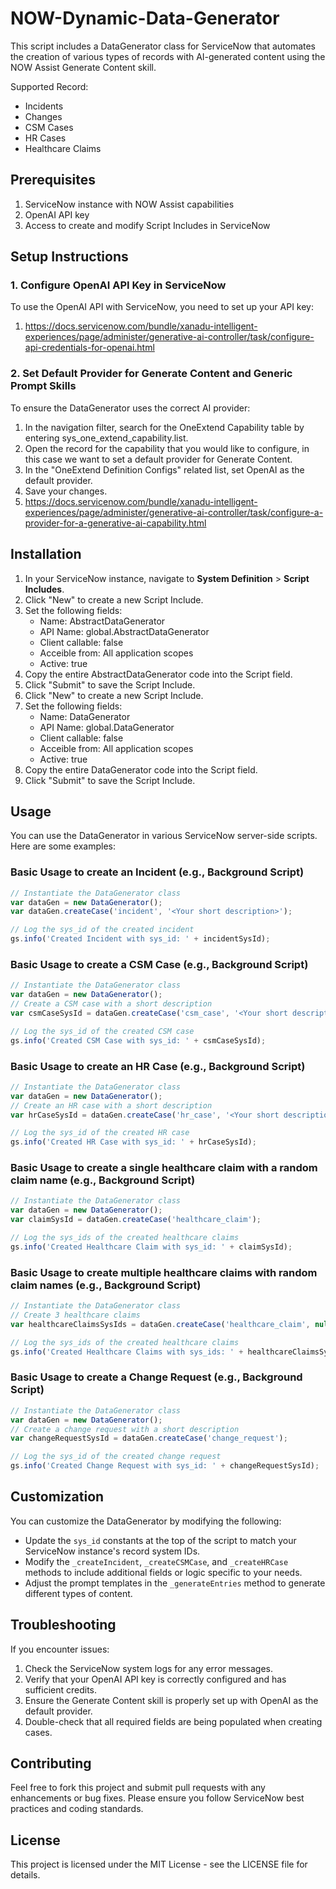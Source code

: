 ﻿# NOW-Dynamic-Data-Generator

This script includes a DataGenerator class for ServiceNow that automates the creation of various types of records with AI-generated content using the NOW Assist Generate Content skill.

Supported Record:
- Incidents
- Changes
- CSM Cases
- HR Cases
- Healthcare Claims

## Prerequisites

1. ServiceNow instance with NOW Assist capabilities
2. OpenAI API key
3. Access to create and modify Script Includes in ServiceNow

## Setup Instructions

### 1. Configure OpenAI API Key in ServiceNow

To use the OpenAI API with ServiceNow, you need to set up your API key:

1. https://docs.servicenow.com/bundle/xanadu-intelligent-experiences/page/administer/generative-ai-controller/task/configure-api-credentials-for-openai.html 

### 2. Set Default Provider for Generate Content and Generic Prompt Skills

To ensure the DataGenerator uses the correct AI provider:

1. In the navigation filter, search for the OneExtend Capability table by entering sys_one_extend_capability.list.
2. Open the record for the capability that you would like to configure, in this case we want to set a default provider for Generate Content.
3. In the "OneExtend Definition Configs" related list, set OpenAI as the default provider.
4. Save your changes.
5. https://docs.servicenow.com/bundle/xanadu-intelligent-experiences/page/administer/generative-ai-controller/task/configure-a-provider-for-a-generative-ai-capability.html

## Installation

1. In your ServiceNow instance, navigate to **System Definition** > **Script Includes**.
2. Click "New" to create a new Script Include.
3. Set the following fields:
   - Name: AbstractDataGenerator
   - API Name: global.AbstractDataGenerator
   - Client callable: false
   - Acceible from: All application scopes
   - Active: true
4. Copy the entire AbstractDataGenerator code into the Script field.
5. Click "Submit" to save the Script Include.
6. Click "New" to create a new Script Include.
7. Set the following fields:
   - Name: DataGenerator
   - API Name: global.DataGenerator
   - Client callable: false
   - Acceible from: All application scopes
   - Active: true
8. Copy the entire DataGenerator code into the Script field.
9. Click "Submit" to save the Script Include.

## Usage

You can use the DataGenerator in various ServiceNow server-side scripts. Here are some examples:

### Basic Usage to create an Incident (e.g., Background Script)

```javascript
// Instantiate the DataGenerator class
var dataGen = new DataGenerator();
var dataGen.createCase('incident', '<Your short description>');

// Log the sys_id of the created incident
gs.info('Created Incident with sys_id: ' + incidentSysId);
```

### Basic Usage to create a CSM Case (e.g., Background Script)

```javascript
// Instantiate the DataGenerator class
var dataGen = new DataGenerator();
// Create a CSM case with a short description
var csmCaseSysId = dataGen.createCase('csm_case', '<Your short description>');

// Log the sys_id of the created CSM case
gs.info('Created CSM Case with sys_id: ' + csmCaseSysId);

```

### Basic Usage to create an HR Case (e.g., Background Script)

```javascript
// Instantiate the DataGenerator class
var dataGen = new DataGenerator();
// Create an HR case with a short description
var hrCaseSysId = dataGen.createCase('hr_case', '<Your short description>');

// Log the sys_id of the created HR case
gs.info('Created HR Case with sys_id: ' + hrCaseSysId);

```

### Basic Usage to create a single healthcare claim with a random claim name (e.g., Background Script)
```javascript
// Instantiate the DataGenerator class
var dataGen = new DataGenerator();
var claimSysId = dataGen.createCase('healthcare_claim');

// Log the sys_ids of the created healthcare claims
gs.info('Created Healthcare Claim with sys_id: ' + claimSysId);
```

### Basic Usage to create multiple healthcare claims with random claim names (e.g., Background Script)
```javascript
// Instantiate the DataGenerator class
// Create 3 healthcare claims
var healthcareClaimsSysIds = dataGen.createCase('healthcare_claim', null, 3);

// Log the sys_ids of the created healthcare claims
gs.info('Created Healthcare Claims with sys_ids: ' + healthcareClaimsSysIds.join(', '));

```

### Basic Usage to create a Change Request (e.g., Background Script)

```javascript
// Instantiate the DataGenerator class
var dataGen = new DataGenerator();
// Create a change request with a short description
var changeRequestSysId = dataGen.createCase('change_request');

// Log the sys_id of the created change request
gs.info('Created Change Request with sys_id: ' + changeRequestSysId);

```

## Customization

You can customize the DataGenerator by modifying the following:

- Update the `sys_id` constants at the top of the script to match your ServiceNow instance's record system IDs.
- Modify the `_createIncident`, `_createCSMCase`, and `_createHRCase` methods to include additional fields or logic specific to your needs.
- Adjust the prompt templates in the `_generateEntries` method to generate different types of content.

## Troubleshooting

If you encounter issues:

1. Check the ServiceNow system logs for any error messages.
2. Verify that your OpenAI API key is correctly configured and has sufficient credits.
3. Ensure the Generate Content skill is properly set up with OpenAI as the default provider.
4. Double-check that all required fields are being populated when creating cases.

## Contributing

Feel free to fork this project and submit pull requests with any enhancements or bug fixes. Please ensure you follow ServiceNow best practices and coding standards.

## License

This project is licensed under the MIT License - see the LICENSE file for details.
